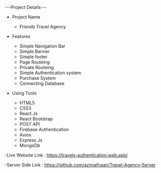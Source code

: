 ---Project Details---

- Project Name

  - Friends Travel Agency

- Features

  - Simple Navigation Bar
  - Simple Banner
  - Simple footer
  - Page Routeing
  - Private Routeing
  - Simple Authentication system
  - Purchase System
  - Connecting Database

- Using Tools

  - HTML5
  - CSS3
  - React Js
  - React Bootstrap
  - POST API
  - Firebase Authentication
  - Axios
  - Express Js
  - MongoDb

-Live Website Link : https://travels-authentication.web.app/

-Server Side Link : https://github.com/azimafnaan/Travel-Agency-Server
